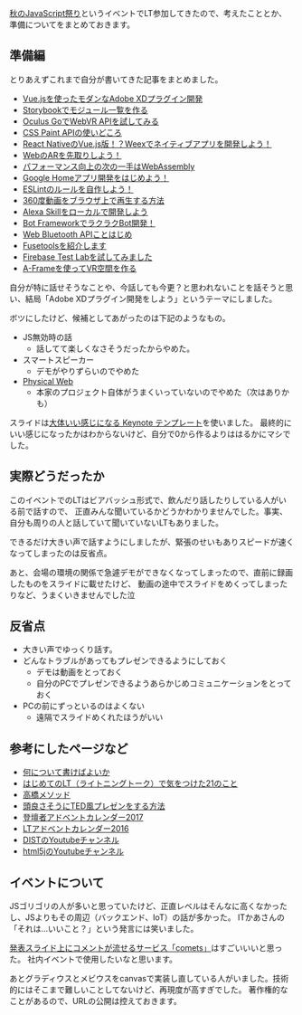 [秋のJavaScript祭り](https://javascript-fes.doorkeeper.jp/events/81307)というイベントでLT参加してきたので、考えたこととか、準備についてをまとめておきます。

## 準備編

とりあえずこれまで自分が書いてきた記事をまとめました。

- [Vue.jsを使ったモダンなAdobe XDプラグイン開発](https://www.mitsue.co.jp/knowledge/blog/frontend/201811/08_1054.html)
- [Storybookでモジュール一覧を作る](https://www.mitsue.co.jp/knowledge/blog/frontend/201806/08_1524.html)
- [Oculus GoでWebVR APIを試してみる](https://www.mitsue.co.jp/knowledge/blog/frontend/201805/22_1316.html)
- [CSS Paint APIの使いどころ](https://www.mitsue.co.jp/knowledge/blog/frontend/201804/12_1636.html)
- [React NativeのVue.js版！？Weexでネイティブアプリを開発しよう！](https://www.mitsue.co.jp/knowledge/blog/frontend/201803/08_1958.html)
- [WebのARを先取りしよう！](https://www.mitsue.co.jp/knowledge/blog/frontend/201712/27_1403.html)
- [パフォーマンス向上の次の一手はWebAssembly](https://www.mitsue.co.jp/knowledge/blog/frontend/201711/21_1417.html)
- [Google Homeアプリ開発をはじめよう！](https://www.mitsue.co.jp/knowledge/blog/frontend/201710/17_1117.html)
- [ESLintのルールを自作しよう！](https://www.mitsue.co.jp/knowledge/blog/frontend/201709/11_1059.html)
- [360度動画をブラウザ上で再生する方法](https://www.mitsue.co.jp/knowledge/blog/frontend/201708/07_1737.html)
- [Alexa Skillをローカルで開発しよう](https://www.mitsue.co.jp/knowledge/blog/frontend/201707/11_1838.html)
- [Bot FrameworkでラクラクBot開発！](https://www.mitsue.co.jp/knowledge/blog/frontend/201706/07_1100.html)
- [Web Bluetooth APIことはじめ](https://www.mitsue.co.jp/knowledge/blog/frontend/201705/15_1702.html)
- [Fusetoolsを紹介します](https://www.mitsue.co.jp/knowledge/blog/apps/201612/08_2036.html)
- [Firebase Test Labを試してみました](https://www.mitsue.co.jp/knowledge/blog/apps/201610/25_1045.html)
- [A-Frameを使ってVR空間を作る](https://www.mitsue.co.jp/knowledge/blog/apps/)

自分が特に話せそうなことや、今話しても今更？と思われないことを話そうと思い、結局「Adobe XDプラグイン開発をしよう」というテーマにしました。

ボツにしたけど、候補としてあがったのは下記のようなもの。

- JS無効時の話
    - 話してて楽しくなさそうだったからやめた。
- スマートスピーカー
    - デモがやりずらいのでやめた
- [Physical Web](https://google.github.io/physical-web/)
    - 本家のプロジェクト自体がうまくいっていないのでやめた（次はありかも）
    
スライドは[大体いい感じになる Keynote テンプレート](http://sanographix.github.io/azusa-keynote/)を使いました。
最終的にいい感じになったかはわからないけど、自分で0から作るよりははるかにマシでした。

## 実際どうだったか

このイベントでのLTはビアバッシュ形式で、飲んだり話したりしている人がいる前で話すので、
正直みんな聞いているかどうかわかりませんでした。事実、自分も周りの人と話していて聞いていないLTもありました。

できるだけ大きい声で話すようにしましたが、緊張のせいもありスピードが速くなってしまったのは反省点。

あと、会場の環境の関係で急遽デモができなくなってしまったので、直前に録画したものをスライドに載せたけど、
動画の途中でスライドをめくってしまったりなど、うまくいきませんでした泣

## 反省点

- 大きい声でゆっくり話す。
- どんなトラブルがあってもプレゼンできるようにしておく
    - デモは動画をとっておく
    - 自分のPCでプレゼンできるようあらかじめコミュニケーションをとっておく
- PCの前にずっといるのはよくない
    - 遠隔でスライドめくれたほうがいい

## 参考にしたページなど

- [何について書けばよいか](http://gihyo.jp/dev/clip/01/tech_information/vol74/0005)
- [はじめてのLT（ライトニングトーク）で気をつけた21のこと](https://qiita.com/yokoyan/items/670a9eea7117c8fc3283)
- [高橋メソッド](http://www.rubycolor.org/takahashi/)
- [頭良さそうにTED風プレゼンをする方法](https://www.youtube.com/watch?v=ToJD5r2SmwI)
- [登壇者アドベントカレンダー2017](https://adventar.org/calendars/2198)
- [LTアドベントカレンダー2016](https://adventar.org/calendars/1426)
- [DISTのYoutubeチャンネル](https://www.youtube.com/channel/UCNsgmodjXtYKAi1HxLK94kQ)
- [html5jのYoutubeチャンネル](https://www.youtube.com/user/html5j/videos)

## イベントについて

JSゴリゴリの人が多いと思っていたけど、正直レベルはそんなに高くなかったし、JSよりもその周辺（バックエンド、IoT）の話が多かった。
ITかあさんの「それは…いいこと？」という発言には笑いました。

[発表スライド上にコメントが流せるサービス「comets」](https://comets.nabettu.com/)はすごいいいと思った。
社内イベントで使用したいなと思います。

あとグラディウスとメビウスをcanvasで実装し直している人がいました。技術的にはそこまで難しいことしてないけど、再現度が高すぎでした。
著作権的なことがあるので、URLの公開は控えておきます。
